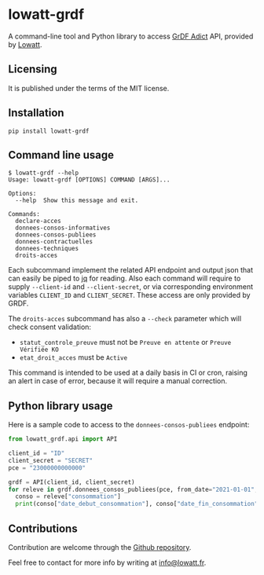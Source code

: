# lowatt-grdf

A command-line tool and Python library to access
[GrDF Adict](https://sites.grdf.fr/web/portail-api-grdf-adict) API, provided by
[Lowatt](https://www.lowatt.fr).

## Licensing

It is published under the terms of the MIT license.

## Installation

``pip install lowatt-grdf``

## Command line usage

```
$ lowatt-grdf --help
Usage: lowatt-grdf [OPTIONS] COMMAND [ARGS]...

Options:
  --help  Show this message and exit.

Commands:
  declare-acces
  donnees-consos-informatives
  donnees-consos-publiees
  donnees-contractuelles
  donnees-techniques
  droits-acces
```

Each subcommand implement the related API endpoint and output json that can easily be piped to [jq](https://stedolan.github.io/jq/) for reading.
Also each command will require to supply ``--client-id`` and ``--client-secret``, or via corresponding environment variables ``CLIENT_ID`` and ``CLIENT_SECRET``. These access are only provided by GRDF.


The ``droits-acces`` subcommand has also a ``--check`` parameter which will check consent validation:

* ``statut_controle_preuve`` must not be ``Preuve en attente`` or ``Preuve Vérifiée KO``
* ``etat_droit_acces`` must be ``Active``

This command is intended to be used at a daily basis in CI or cron, raising an alert in case of error, because it will require a manual correction.


## Python library usage

Here is a sample code to access to the ``donnees-consos-publiees`` endpoint:

```python
from lowatt_grdf.api import API

client_id = "ID"
client_secret = "SECRET"
pce = "23000000000000"

grdf = API(client_id, client_secret)
for releve in grdf.donnees_consos_publiees(pce, from_date="2021-01-01", to_date="2021-08-23"):
  conso = releve["consommation"]
  print(conso["date_debut_consommation"], conso["date_fin_consommation"], conso["energie"])
```


## Contributions

Contribution are welcome through the [Github
repository](https://github.com/lowatt/lowatt-grdf).

Feel free to contact for more info by writing at info@lowatt.fr.
